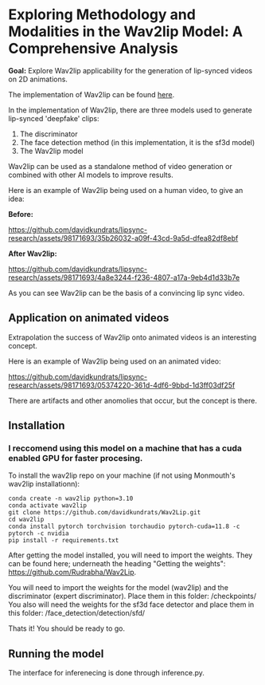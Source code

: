 # Exploring Methodology and Modalities in the Wav2lip Model: A Comprehensive Analysis

**Goal:** Explore Wav2lip applicability for the generation of lip-synced videos on 2D animations.

The implementation of Wav2lip can be found [here](https://github.com/Rudrabha/Wav2Lip).

In the implementation of Wav2lip, there are three models used to generate lip-synced 'deepfake' clips:

1. The discriminator
2. The face detection method (in this implementation, it is the sf3d model)
3. The Wav2lip model

Wav2lip can be used as a standalone method of video generation or combined with other AI models to improve results.

Here is an example of Wav2lip being used on a human video, to give an idea:

**Before:**  


https://github.com/davidkundrats/lipsync-research/assets/98171693/35b26032-a09f-43cd-9a5d-dfea82df8ebf



**After Wav2lip:**  



https://github.com/davidkundrats/lipsync-research/assets/98171693/4a8e3244-f236-4807-a17a-9eb4d1d33b7e

As you can see Wav2lip can be the basis of a convincing lip sync video. 

## Application on animated videos

Extrapolation the success of Wav2lip onto animated videos is an interesting concept.

Here is an example of Wav2lip being used on an animated video:

https://github.com/davidkundrats/lipsync-research/assets/98171693/05374220-361d-4df6-9bbd-1d3ff03df25f

There are artifacts and other anomolies that occur, but the concept is there. 

## Installation

### I reccomend using this model on a machine that has a cuda enabled GPU for faster procesing. 
To install the wav2lip repo on your machine (if not using Monmouth's wav2lip installationn): 

    conda create -n wav2lip python=3.10
    conda activate wav2lip
    git clone https://github.com/davidkundrats/Wav2Lip.git
    cd wav2lip
    conda install pytorch torchvision torchaudio pytorch-cuda=11.8 -c pytorch -c nvidia
    pip install -r requirements.txt

After getting the model installed, you will need to import the weights. They can be found here; underneath the heading "Getting the weights": https://github.com/Rudrabha/Wav2Lip. 

You will need to import the weights for the model (wav2lip) and the discriminator (expert discriminator). Place them in this folder: /checkpoints/
You also will need the weights for the sf3d face detector and place them in this folder: /face_detection/detection/sfd/
    
Thats it! You should be ready to go. 
## Running the model

The interface for inferenecing is done through inference.py.

